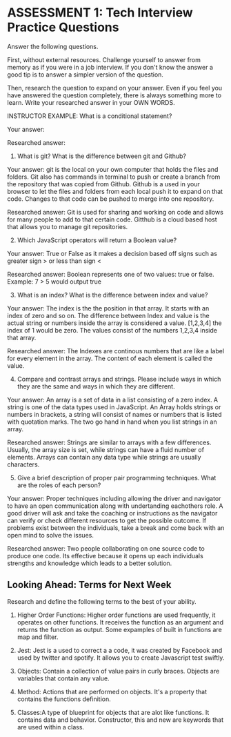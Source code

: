 # ASSESSMENT 1: Tech Interview Practice Questions

Answer the following questions.

First, without external resources. Challenge yourself to answer from memory as if you were in a job interview. If you don't know the answer a good tip is to answer a simpler version of the question.

Then, research the question to expand on your answer. Even if you feel you have answered the question completely, there is always something more to learn. Write your researched answer in your OWN WORDS.

INSTRUCTOR EXAMPLE: What is a conditional statement?

Your answer:

Researched answer:

1. What is git? What is the difference between git and Github?

Your answer: git is the local on your own computer that holds the files and folders. Git also has commands in terminal to push or create a branch from the repository that was copied from Github. Github is a used in your browser to let the files and folders from each local push it to expand on that code. Changes to that code can be pushed to merge into one repository. 

Researched answer: Git is used for sharing and working on code and allows for many people to add to that certain code. Gitthub is a cloud based host that allows you to manage git repositories.

2. Which JavaScript operators will return a Boolean value?

Your answer: True or False as it makes a decision based off signs such as greater sign > or less than sign <

Researched answer: Boolean represents one of two values: true or false. Example: 7 > 5 would output true

3. What is an index? What is the difference between index and value?

Your answer: The index is the the position in that array. It starts with an index of zero and so on. The difference between Index and value is the actual string or numbers inside the array is considered a value.  [1,2,3,4] the index of 1 would be zero. The values consist of the numbers 1,2,3,4 inside that array.

Researched answer: The Indexes are continous numbers that are like a label for every element in the array. The content of each element is called the value. 

4. Compare and contrast arrays and strings. Please include ways in which they are the same and ways in which they are different.

Your answer: An array is a set of data in a list consisting of a zero index. A string is one of the data types used in JavaScript. An Array holds strings or numbers in brackets, a string will consist of names or numbers that is listed with quotation marks. The two go hand in hand when you list strings in an array.

Researched answer:  Strings are similar to arrays with a few differences. Usually, the array size is set, while strings can have a fluid number of elements. Arrays can contain any data type  while strings are usually characters. 

5. Give a brief description of proper pair programming techniques. What are the roles of each person?

Your answer: Proper techniques including allowing the driver and navigator to have an open communication along with undertanding eachothers role. A good driver will ask and take the coaching or instructions as the navigator can verify or check different resources to get the possible outcome. If problems exist between the individuals, take a break and come back with an open mind to solve the issues.

Researched answer: Two people collaborating on one source code to produce one code. Its effective because it opens up each individuals strengths and knowledge which leads to a better solution. 

## Looking Ahead: Terms for Next Week

Research and define the following terms to the best of your ability.

1. Higher Order Functions: Higher order functions are used frequently, it operates on other functions. It receives the function as an argument and returns the function as output. Some expamples of built in functions are map and filter.

2. Jest: Jest is a used to correct a a code, it was created by Facebook and used by twitter and spotify. It allows you to create Javascript test swiftly.

3. Objects: Contain a collection of value pairs in curly braces.  Objects are variables that contain any value.

4. Method: Actions that are performed on objects. It's a property that contains the functions definition. 

5. Classes:A type of blueprint for objects that are alot like functions. It contains data and behavior. Constructor, this and new are keywords that are used within a class.
